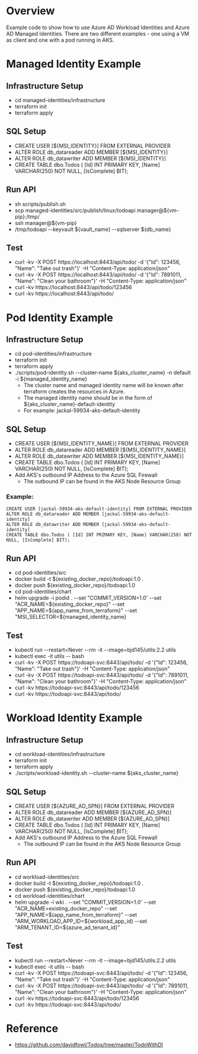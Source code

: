 # Overview 

Example code to show how to use Azure AD Workload Identities and Azure AD Managed Identities. There are two different examples - one using a VM as client and one with a pod running in AKS.  

# Managed Identity Example
## Infrastructure Setup
* cd managed-identities/infrastructure
* terraform init
* terraform apply

## SQL Setup
* CREATE USER [${MSI_IDENTITY}] FROM EXTERNAL PROVIDER
* ALTER ROLE db_datareader ADD MEMBER [${MSI_IDENTITY}]
* ALTER ROLE db_datawriter ADD MEMBER [${MSI_IDENTITY}]
* CREATE TABLE dbo.Todos ( [Id] INT PRIMARY KEY, [Name] VARCHAR(250) NOT NULL, [IsComplete] BIT);

## Run API
* sh scripts/publish.sh
* scp managed-identities/src/publish/linux/todoapi manager@${vm-pip}:/tmp/
* ssh manager@${vm-pip}
* /tmp/todoapi --keyvault ${vault_name} --sqlserver ${db_name}

## Test
* curl -kv -X POST https://localhost:8443/api/todo/ -d '{"Id": 123456, "Name": "Take out trash"}' -H "Content-Type: application/json"
* curl -kv -X POST https://localhost:8443/api/todo/ -d '{"Id": 7891011, "Name": "Clean your bathroom"}' -H "Content-Type: application/json"
* curl -kv https://localhost:8443/api/todo/123456
* curl -kv https://localhost:8443/api/todo/

# Pod Identity Example
## Infrastructure Setup
* cd pod-identities/infrastructure
* terraform init
* terraform apply
* ./scripts/pod-identity.sh --cluster-name ${aks_cluster_name} -n default -i ${managed_identity_name}
    * The cluster name and managed identity name will be known after terraform creates the resources in Azure.
    * The managed identity name should be in the form of ${aks_cluster_name}-default-identity
    * For example: jackal-59934-aks-default-identity

## SQL Setup
* CREATE USER [${MSI_IDENTITY_NAME}] FROM EXTERNAL PROVIDER
* ALTER ROLE db_datareader ADD MEMBER [${MSI_IDENTITY_NAME}]
* ALTER ROLE db_datawriter ADD MEMBER [${MSI_IDENTITY_NAME}]
* CREATE TABLE dbo.Todos ( [Id] INT PRIMARY KEY, [Name] VARCHAR(250) NOT NULL, [IsComplete] BIT);
* Add AKS's outbound IP Address to the Azure SQL Firewall 
    * The outbound IP can be found in the AKS Node Resource Group

### Example:
    CREATE USER [jackal-59934-aks-default-identity] FROM EXTERNAL PROVIDER
    ALTER ROLE db_datareader ADD MEMBER [jackal-59934-aks-default-identity]
    ALTER ROLE db_datawriter ADD MEMBER [jackal-59934-aks-default-identity]
    CREATE TABLE dbo.Todos ( [Id] INT PRIMARY KEY, [Name] VARCHAR(250) NOT NULL, [IsComplete] BIT);

## Run API
* cd pod-identities/src
* docker build -t ${existing_docker_repo}/todoapi:1.0 .
* docker push ${existing_docker_repo}/todoapi:1.0
* cd pod-identities/chart
* helm upgrade -i podid . --set "COMMIT_VERSION=1.0' --set "ACR_NAME=${existing_docker_repo}" --set "APP_NAME=${app_name_from_terraform}" --set "MSI_SELECTOR=${managed_identity_name}

## Test
* kubectl run --restart=Never --rm -it --image=bjd145/utils:2.2 utils
* kubectl exec -it utils -- bash
* curl -kv -X POST https://todoapi-svc:8443/api/todo/ -d '{"Id": 123456, "Name": "Take out trash"}' -H "Content-Type: application/json"
* curl -kv -X POST https://todoapi-svc:8443/api/todo/ -d '{"Id": 7891011, "Name": "Clean your bathroom"}' -H "Content-Type: application/json"
* curl -kv https://todoapi-svc:8443/api/todo/123456
* curl -kv https://todoapi-svc:8443/api/todo/

# Workload Identity Example
## Infrastructure Setup
* cd workload-identities/infrastructure
* terraform init
* terraform apply
* ./scripts/workload-identity.sh --cluster-name ${aks_cluster_name} 

## SQL Setup
* CREATE USER [${AZURE_AD_SPN}] FROM EXTERNAL PROVIDER
* ALTER ROLE db_datareader ADD MEMBER [${AZURE_AD_SPN}]
* ALTER ROLE db_datawriter ADD MEMBER [${AZURE_AD_SPN}]
* CREATE TABLE dbo.Todos ( [Id] INT PRIMARY KEY, [Name] VARCHAR(250) NOT NULL, [IsComplete] BIT);
* Add AKS's outbound IP Address to the Azure SQL Firewall 
    * The outbound IP can be found in the AKS Node Resource Group

## Run API
* cd workload-identities/src
* docker build -t ${existing_docker_repo}/todoapi:1.0 .
* docker push ${existing_docker_repo}/todoapi:1.0
* cd workload-identities/chart
* helm upgrade -i wki . --set "COMMIT_VERSION=1.0' --set "ACR_NAME=existing_docker_repo" --set "APP_NAME=${app_name_from_terraform}" --set "ARM_WORKLOAD_APP_ID=${workload_app_id} --set "ARM_TENANT_ID=${azure_ad_tenant_id}"

## Test
* kubectl run --restart=Never --rm -it --image=bjd145/utils:2.2 utils
* kubectl exec -it utils -- bash
* curl -kv -X POST https://todoapi-svc:8443/api/todo/ -d '{"Id": 123456, "Name": "Take out trash"}' -H "Content-Type: application/json"
* curl -kv -X POST https://todoapi-svc:8443/api/todo/ -d '{"Id": 7891011, "Name": "Clean your bathroom"}' -H "Content-Type: application/json"
* curl -kv https://todoapi-svc:8443/api/todo/123456
* curl -kv https://todoapi-svc:8443/api/todo/

# Reference 
* https://github.com/davidfowl/Todos/tree/master/TodoWithDI